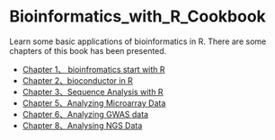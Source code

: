 # Bioinformatics_with_R_Cookbook

Learn some basic applications of bioinformatics in R.
There are some chapters of this book has been presented.
* [Chapter 1、 bioinfromatics start with R](https://github.com/Chengshu21/Bioinformatics_with_R_Cookbook/tree/master/Chapter-1-bio-start-with-R-master/README.md)
* [Chapter 2、bioconductor in R](https://github.com/Chengshu21/Bioinformatics_with_R_Cookbook/tree/master/Chapter-2-bioconductor-in-R-master/README.md)
* [Chapter 3、Sequence Analysis with R](https://github.com/Chengshu21/Bioinformatics_with_R_Cookbook/tree/master/Chapter-3-Sequence-Analysis-with-R-master/README.md)
* [Chapter 5、Analyzing Microarray Data](https://github.com/Chengshu21/Bioinformatics_with_R_Cookbook/tree/master/Chapter-5-Analyzing-Microarray-Data-with-R)
* [Chapter 6、Analyzing GWAS data](https://github.com/Chengshu21/Bioinformatics_with_R_Cookbook/tree/master/Chapter-6-Analyzing-GWAS-Data)
* [Chapter 8、Analysing NGS Data](https://github.com/Chengshu21/Bioinformatics_with_R_Cookbook/tree/master/Chapter-8-Analyzing-NGS-Data)

